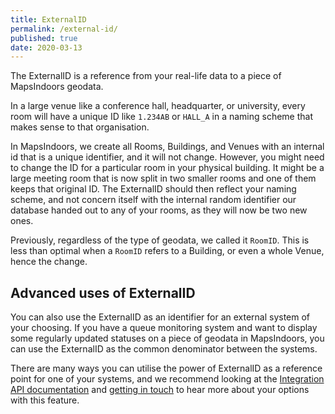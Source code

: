 ```yaml
---
title: ExternalID
permalink: /external-id/
published: true
date: 2020-03-13
---
```


The ExternalID is a reference from your real-life data to a piece of MapsIndoors geodata.

In a large venue like a conference hall, headquarter, or university, every room will have a unique ID like `1.234AB` or `HALL_A` in a naming scheme that makes sense to that organisation.

In MapsIndoors, we create all Rooms, Buildings, and Venues with an internal id that is a unique identifier, and it will not change. However, you might need to change the ID for a particular room in your physical building. It might be a large meeting room that is now split in two smaller rooms and one of them keeps that original ID. The ExternalID should then reflect your naming scheme, and not concern itself with the internal random identifier our database handed out to any of your rooms, as they will now be two new ones.

Previously, regardless of the type of geodata, we called it `RoomID`. This is less than optimal when a `RoomID` refers to a Building, or even a whole Venue, hence the change.

## Advanced uses of ExternalID

You can also use the ExternalID as an identifier for an external system of your choosing. If you have a queue monitoring system and want to display some regularly updated statuses on a piece of geodata in MapsIndoors, you can use the ExternalID as the common denominator between the systems.

There are many ways you can utilise the power of ExternalID as a reference point for one of your systems, and we recommend looking at the [Integration API documentation](https://mapsindoors.github.io/api/v1/) and [getting in touch](https://resources.mapspeople.com/contact-us) to hear more about your options with this feature.
